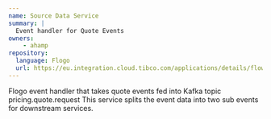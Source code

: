 ```yaml
---
name: Source Data Service
summary: |
  Event handler for Quote Events
owners:
    - ahamp
repository:
  language: Flogo
  url: https://eu.integration.cloud.tibco.com/applications/details/flows/5tok4udog36l2pky3vfcdin7g74nb2p4?applicationType=flogo
---
```


Flogo event handler that takes quote events fed into Kafka topic pricing.quote.request
This service splits the event data into two sub events for downstream services.

<NodeGraph />